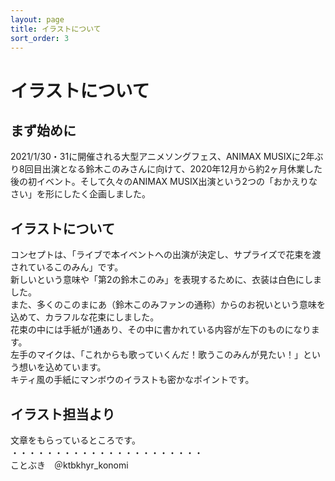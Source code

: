```yaml
---
layout: page
title: イラストについて
sort_order: 3
---
```

# イラストについて

## まず始めに

2021/1/30・31に開催される大型アニメソングフェス、ANIMAX MUSIXに2年ぶり8回目出演となる鈴木このみさんに向けて、2020年12月から約2ヶ月休業した後の初イベント。そして久々のANIMAX MUSIX出演という2つの「おかえりなさい」を形にしたく企画しました。

## イラストについて

コンセプトは、「ライブで本イベントへの出演が決定し、サプライズで花束を渡されているこのみん」です。  
新しいという意味や「第2の鈴木このみ」を表現するために、衣装は白色にしました。  
また、多くのこのまにあ（鈴木このみファンの通称）からのお祝いという意味を込めて、カラフルな花束にしました。  
花束の中には手紙が1通あり、その中に書かれている内容が左下のものになります。  
左手のマイクは、「これからも歌っていくんだ！歌うこのみんが見たい！」という想いを込めています。  
キティ風の手紙にマンボウのイラストも密かなポイントです。

## イラスト担当より
文章をもらっているところです。  
・・・・・・・・・・・・・・・・・・・・・・  
ことぶき　＠ktbkhyr_konomi
